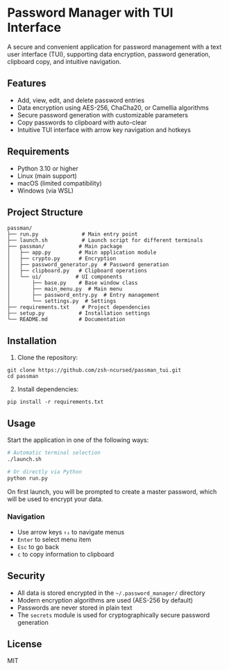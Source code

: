 # Password Manager with TUI Interface

A secure and convenient application for password management with a text user interface (TUI), supporting data encryption, password generation, clipboard copy, and intuitive navigation.

## Features

- Add, view, edit, and delete password entries
- Data encryption using AES-256, ChaCha20, or Camellia algorithms
- Secure password generation with customizable parameters
- Copy passwords to clipboard with auto-clear
- Intuitive TUI interface with arrow key navigation and hotkeys

## Requirements

- Python 3.10 or higher
- Linux (main support)
- macOS (limited compatibility)
- Windows (via WSL)

## Project Structure

```
passman/
├── run.py              # Main entry point
├── launch.sh           # Launch script for different terminals
├── passman/           # Main package
│   ├── app.py         # Main application module
│   ├── crypto.py      # Encryption
│   ├── password_generator.py  # Password generation
│   ├── clipboard.py   # Clipboard operations
│   └── ui/           # UI components
│       ├── base.py    # Base window class
│       ├── main_menu.py  # Main menu
│       ├── password_entry.py  # Entry management
│       └── settings.py  # Settings
├── requirements.txt    # Project dependencies
├── setup.py           # Installation settings
└── README.md          # Documentation
```

## Installation

1. Clone the repository:
```
git clone https://github.com/zsh-ncursed/passman_tui.git
cd passman
```

2. Install dependencies:
```
pip install -r requirements.txt
```

## Usage

Start the application in one of the following ways:

```bash
# Automatic terminal selection
./launch.sh

# Or directly via Python
python run.py
```

On first launch, you will be prompted to create a master password, which will be used to encrypt your data.

### Navigation

- Use arrow keys `↑↓` to navigate menus
- `Enter` to select menu item
- `Esc` to go back
- `c` to copy information to clipboard

## Security

- All data is stored encrypted in the `~/.password_manager/` directory
- Modern encryption algorithms are used (AES-256 by default)
- Passwords are never stored in plain text
- The `secrets` module is used for cryptographically secure password generation

## License

MIT 